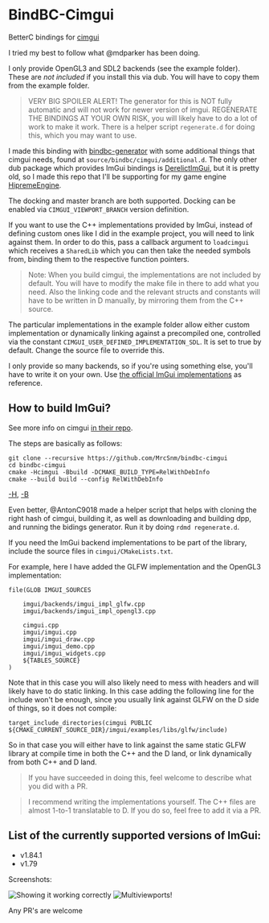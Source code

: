 # BindBC-Cimgui

BetterC bindings for [cimgui](https://github.com/cimgui/cimgui/)

I tried my best to follow what @mdparker has been doing.

I only provide OpenGL3 and SDL2 backends (see the example folder).
These are *not included* if you install this via dub. 
You will have to copy them from the example folder.

> VERY BIG SPOILER ALERT!
> The generator for this is NOT fully automatic and will not work for newer version of imgui.
> REGENERATE THE BINDINGS AT YOUR OWN RISK, you will likely have to do a lot of work to make it work.
> There is a helper script `regenerate.d` for doing this, which you may want to use.

I made this binding with [bindbc-generator](https://github.com/MrcSnm/bindbc-generator) with some additional things that cimgui needs, found at `source/bindbc/cimgui/additional.d`.
The only other dub package which provides ImGui bindings is [DerelictImGui](https://github.com/extrawurst/DerelictImgui), but it is pretty old, so I made this repo that I'll be supporting for my game engine [HipremeEngine](https://github.com/MrcSnm/HipremeEngine).

The docking and master branch are both supported. 
Docking can be enabled via `CIMGUI_VIEWPORT_BRANCH` version definition.

If you want to use the C++ implementations provided by ImGui, instead of defining custom ones like I did in the example project, you will need to link against them.
In order to do this, pass a callback argument to `loadcimgui` which receives a `SharedLib` which you can then take the needed symbols from, binding them to the respective function pointers.

> Note: When you build cimgui, the implementations are not included by default. 
> You will have to modify the make file in there to add what you need. 
> Also the linking code and the relevant structs and constants will have to be written in D manually, by mirroring them from the C++ source.

The particular implementations in the example folder allow either custom implementation or dynamically linking against a precompiled one, controlled via the constant `CIMGUI_USER_DEFINED_IMPLEMENTATION_SDL`. It is set to true by default. Change the source file to override this.

I only provide so many backends, so if you're using something else, you'll have to write it on your own. Use [the official ImGui implementations](https://github.com/ocornut/imgui/tree/master/backends) as reference.

## How to build ImGui?

See more info on cimgui [in their repo](cimgui).

The steps are basically as follows:
```
git clone --recursive https://github.com/MrcSnm/bindbc-cimgui 
cd bindbc-cimgui 
cmake -Hcimgui -Bbuild -DCMAKE_BUILD_TYPE=RelWithDebInfo
cmake --build build --config RelWithDebInfo
```

[-H](https://cgold.readthedocs.io/en/latest/glossary/-H.html), [-B](https://cgold.readthedocs.io/en/latest/glossary/-B.html#b)

Even better, @AntonC9018 made a helper script that helps with cloning the right hash of cimgui, building it, as well as downloading and building dpp, and running the bidings generator. 
Run it by doing `rdmd regenerate.d`.

If you need the ImGui backend implementations to be part of the library, include the source files in `cimgui/CMakeLists.txt`.

For example, here I have added the GLFW implementation and the OpenGL3 implementation:
```
file(GLOB IMGUI_SOURCES
    
    imgui/backends/imgui_impl_glfw.cpp
    imgui/backends/imgui_impl_opengl3.cpp

    cimgui.cpp
    imgui/imgui.cpp
    imgui/imgui_draw.cpp
    imgui/imgui_demo.cpp
    imgui/imgui_widgets.cpp
	${TABLES_SOURCE}
)
```

Note that in this case you will also likely need to mess with headers and will likely have to do static linking.
In this case adding the following line for the include won't be enough, since you usually link against GLFW on the D side of things, so it does not compile:
```
target_include_directories(cimgui PUBLIC ${CMAKE_CURRENT_SOURCE_DIR}/imgui/examples/libs/glfw/include)
```

So in that case you will either have to link against the same static GLFW library at compile time in both the C++ and the D land, or link dynamically from both C++ and D land.

> If you have succeeded in doing this, feel welcome to describe what you did with a PR.

> I recommend writing the implementations yourself. 
> The C++ files are almost 1-to-1 translatable to D.
> If you do so, feel free to add it via a PR.


## List of the currently supported versions of ImGui:

- v1.84.1
- v1.79

Screenshots:

![Showing it working correctly](./example/ss.png)
![Multiviewports!](./example/ss_multiviewport.png)

Any PR's are welcome